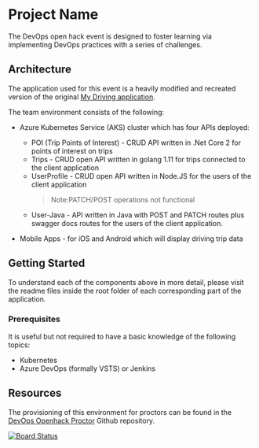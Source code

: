 # Project Name

The DevOps open hack event is designed to foster learning via implementing DevOps practices with a series of challenges.

## Architecture

The application used for this event is a heavily modified and recreated version of the original [My Driving application](https://github.com/Azure-Samples/MyDriving).

The team environment consists of the following:

* Azure Kubernetes Service (AKS) cluster which has four APIs deployed:

  * POI (Trip Points of Interest) - CRUD API written in .Net Core 2 for points of interest on trips
  * Trips - CRUD open API written in golang 1.11 for trips connected to the client application
  * UserProfile - CRUD open API written in Node.JS for the users of the client application
    > Note:PATCH/POST operations not functional
  * User-Java - API written in Java with POST and PATCH routes plus swagger docs routes for the users of the client application.
* Mobile Apps - for iOS and Android which will display driving trip data

## Getting Started

To understand each of the components above in more detail, please visit the readme files inside the root folder of each corresponding part of the application.

### Prerequisites

It is useful but not required to have a basic knowledge of the following topics:

* Kubernetes
* Azure DevOps (formally VSTS) or Jenkins

## Resources

The provisioning of this environment for proctors can be found in the [DevOps Openhack Proctor](https://github.com/Azure-Samples/openhack-devops-proctor) Github repository.

[![Board Status](https://dev.azure.com/rayma/df0093bd-1aad-4e9a-b5e5-27d9ca5fe5e8/f4da99b1-c94d-4b89-bc4d-84a23dcf26f7/_apis/work/boardbadge/7672d63d-73bb-457e-b0f9-3376ea6ffe9f)](https://dev.azure.com/rayma/df0093bd-1aad-4e9a-b5e5-27d9ca5fe5e8/_boards/board/t/f4da99b1-c94d-4b89-bc4d-84a23dcf26f7/Microsoft.RequirementCategory/)
